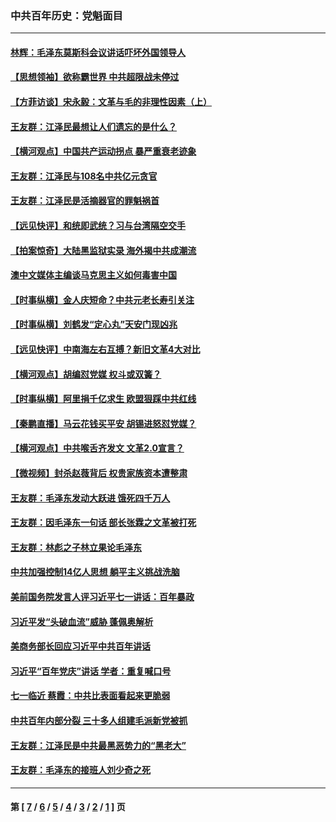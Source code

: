 ### 中共百年历史：党魁面目
---
#### [林辉：毛泽东莫斯科会议讲话吓坏外国领导人](../../pages/nf1176107/n13917931.md?06130430) 
#### [【思想领袖】欲称霸世界 中共超限战未停过](../../pages/nf1176107/n13745142.md?06130430) 
#### [【方菲访谈】宋永毅：文革与毛的非理性因素（上）](../../pages/nf1176107/n13469956.md?06130430) 
#### [王友群：江泽民最想让人们遗忘的是什么？](../../pages/nf1176107/n13408949.md?06130430) 
#### [【横河观点】中国共产运动拐点 暴严重衰老迹象](../../pages/nf1176107/n13388333.md?06130430) 
#### [王友群：江泽民与108名中共亿元贪官](../../pages/nf1176107/n13352358.md?06130430) 
#### [王友群：江泽民是活摘器官的罪魁祸首](../../pages/nf1176107/n13336903.md?06130430) 
#### [【远见快评】和统即武统？习与台湾隔空交手](../../pages/nf1176107/n13297739.md?06130430) 
#### [【拍案惊奇】大陆黑监狱实录 海外揭中共成潮流](../../pages/nf1176107/n13288853.md?06130430) 
#### [澳中文媒体主编谈马克思主义如何毒害中国](../../pages/nf1176107/n13257387.md?06130430) 
#### [【时事纵横】金人庆短命？中共元老长寿引关注](../../pages/nf1176107/n13217934.md?06130430) 
#### [【时事纵横】刘鹤发“定心丸”天安门现凶兆](../../pages/nf1176107/n13215416.md?06130430) 
#### [【远见快评】中南海左右互搏？新旧文革4大对比](../../pages/nf1176107/n13214745.md?06130430) 
#### [【横河观点】胡编怼党媒 权斗或双簧？](../../pages/nf1176107/n13210864.md?06130430) 
#### [【时事纵横】阿里捐千亿求生 欧盟狠踩中共红线](../../pages/nf1176107/n13206431.md?06130430) 
#### [【秦鹏直播】马云花钱买平安 胡锡进怒怼党媒？](../../pages/nf1176107/n13206392.md?06130430) 
#### [【横河观点】中共喉舌齐发文 文革2.0宣言？](../../pages/nf1176107/n13201248.md?06130430) 
#### [【微视频】封杀赵薇背后 权贵家族资本遭整肃](../../pages/nf1176107/n13197798.md?06130430) 
#### [王友群：毛泽东发动大跃进 饿死四千万人](../../pages/nf1176107/n13177158.md?06130430) 
#### [王友群：因毛泽东一句话 部长张霖之文革被打死](../../pages/nf1176107/n13161711.md?06130430) 
#### [王友群：林彪之子林立果论毛泽东](../../pages/nf1176107/n13128622.md?06130430) 
#### [中共加强控制14亿人思想 躺平主义挑战洗脑](../../pages/nf1176107/n13094299.md?06130430) 
#### [美前国务院发言人评习近平七一讲话：百年暴政](../../pages/nf1176107/n13066986.md?06130430) 
#### [习近平发“头破血流”威胁 蓬佩奥解析](../../pages/nf1176107/n13063604.md?06130430) 
#### [美商务部长回应习近平中共百年讲话](../../pages/nf1176107/n13062903.md?06130430) 
#### [习近平“百年党庆”讲话 学者：重复喊口号](../../pages/nf1176107/n13061411.md?06130430) 
#### [七一临近 蔡霞：中共比表面看起来更脆弱](../../pages/nf1176107/n13056418.md?06130430) 
#### [中共百年内部分裂 三十多人组建毛派新党被抓](../../pages/nf1176107/n13044023.md?06130430) 
#### [王友群：江泽民是中共最黑恶势力的“黑老大”](../../pages/nf1176107/n13022180.md?06130430) 
#### [王友群：毛泽东的接班人刘少奇之死](../../pages/nf1176107/n12991772.md?06130430) 

---
#### 第 [ [7](./7.md?06130430) / [6](./6.md?06130430) / [5](./5.md?06130430) / [4](./4.md?06130430) / [3](./3.md?06130430) / [2](./2.md?06130430) / [1](./1.md?06130430) ] 页

